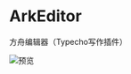 # ArkEditor
方舟编辑器（Typecho写作插件）

![预览][1]  


[1]:https://cdn.jsdelivr.net/gh/CrazyBoyM/ArkEditor/img/ArkEditor01.jpg "预览界面"
